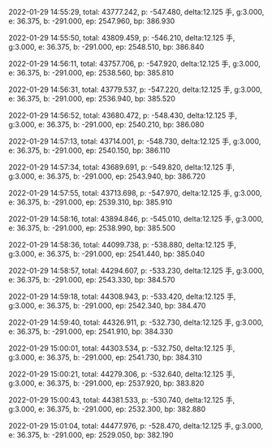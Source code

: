 2022-01-29 14:55:29, total: 43777.242, p: -547.480, delta:12.125 手, g:3.000, e: 36.375, b: -291.000, ep: 2547.960, bp: 386.930

2022-01-29 14:55:50, total: 43809.459, p: -546.210, delta:12.125 手, g:3.000, e: 36.375, b: -291.000, ep: 2548.510, bp: 386.840

2022-01-29 14:56:11, total: 43757.706, p: -547.920, delta:12.125 手, g:3.000, e: 36.375, b: -291.000, ep: 2538.560, bp: 385.810

2022-01-29 14:56:31, total: 43779.537, p: -547.220, delta:12.125 手, g:3.000, e: 36.375, b: -291.000, ep: 2536.940, bp: 385.520

2022-01-29 14:56:52, total: 43680.472, p: -548.430, delta:12.125 手, g:3.000, e: 36.375, b: -291.000, ep: 2540.210, bp: 386.080

2022-01-29 14:57:13, total: 43714.001, p: -548.730, delta:12.125 手, g:3.000, e: 36.375, b: -291.000, ep: 2540.150, bp: 386.110

2022-01-29 14:57:34, total: 43689.691, p: -549.820, delta:12.125 手, g:3.000, e: 36.375, b: -291.000, ep: 2543.940, bp: 386.720

2022-01-29 14:57:55, total: 43713.698, p: -547.970, delta:12.125 手, g:3.000, e: 36.375, b: -291.000, ep: 2539.310, bp: 385.910

2022-01-29 14:58:16, total: 43894.846, p: -545.010, delta:12.125 手, g:3.000, e: 36.375, b: -291.000, ep: 2538.990, bp: 385.500

2022-01-29 14:58:36, total: 44099.738, p: -538.880, delta:12.125 手, g:3.000, e: 36.375, b: -291.000, ep: 2541.440, bp: 385.040

2022-01-29 14:58:57, total: 44294.607, p: -533.230, delta:12.125 手, g:3.000, e: 36.375, b: -291.000, ep: 2543.330, bp: 384.570

2022-01-29 14:59:18, total: 44308.943, p: -533.420, delta:12.125 手, g:3.000, e: 36.375, b: -291.000, ep: 2542.340, bp: 384.470

2022-01-29 14:59:40, total: 44326.911, p: -532.730, delta:12.125 手, g:3.000, e: 36.375, b: -291.000, ep: 2541.910, bp: 384.330

2022-01-29 15:00:01, total: 44303.534, p: -532.750, delta:12.125 手, g:3.000, e: 36.375, b: -291.000, ep: 2541.730, bp: 384.310

2022-01-29 15:00:21, total: 44279.306, p: -532.640, delta:12.125 手, g:3.000, e: 36.375, b: -291.000, ep: 2537.920, bp: 383.820

2022-01-29 15:00:43, total: 44381.533, p: -530.740, delta:12.125 手, g:3.000, e: 36.375, b: -291.000, ep: 2532.300, bp: 382.880

2022-01-29 15:01:04, total: 44477.976, p: -528.470, delta:12.125 手, g:3.000, e: 36.375, b: -291.000, ep: 2529.050, bp: 382.190